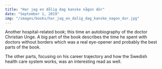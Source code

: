 ```yaml
---
title: "Har jag en dålig dag kanske någon dör"
date: "September 1, 2019"
img: "/images/books/har_jag_en_dalig_dag_kanske_nagon_dor.jpg"
---
```


Another hospital-related book; this time an autobiography of the doctor Christian Unge. A big part of the book describes the time he spent with doctors without borders which was a real eye-opener and probably the best parts of the book.

The other parts, focusing on his career trajectory and how the Swedish health care system works, was an interesting read as well.
